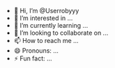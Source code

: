 - 👋 Hi, I’m @Userrobyyy
- 👀 I’m interested in ...
- 🌱 I’m currently learning ...
- 💞️ I’m looking to collaborate on ...
- 📫 How to reach me ...
- 😄 Pronouns: ...
- ⚡ Fun fact: ...

<!---
Userrobyyy/Userrobyyy is a ✨ special ✨ repository because its `README.md` (this file) appears on your GitHub profile.
You can click the Preview link to take a look at your changes.
--->
